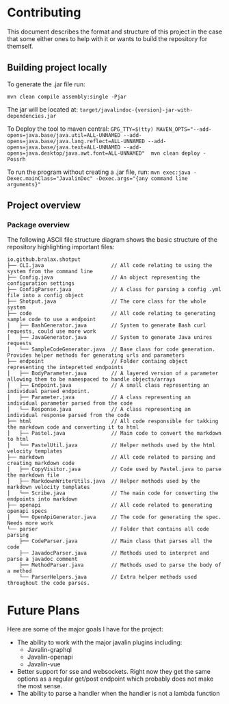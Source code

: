 # Contributing

This document describes the format and structure of this project in the case that some either ones to help with it or wants to build the repository for themself.

## Building project locally

To generate the .jar file run: 

`mvn clean compile assembly:single -Pjar`

The jar will be located at:
`target/javalindoc-{version}-jar-with-dependencies.jar`

To Deploy the tool to maven central:
`GPG_TTY=$(tty) MAVEN_OPTS="--add-opens=java.base/java.util=ALL-UNNAMED --add-opens=java.base/java.lang.reflect=ALL-UNNAMED --add-opens=java.base/java.text=ALL-UNNAMED --add-opens=java.desktop/java.awt.font=ALL-UNNAMED"  mvn clean deploy -Possrh`

To run the program without creating a .jar file, run:
`mvn exec:java -Dexec.mainClass="JavalinDoc" -Dexec.args="{any command line arguments}"`

## Project overview

### Package overview

The following ASCII file structure diagram shows the basic structure of the repository highlighting important files:

```
io.github.bralax.shotput
├── CLI.java                      // All code relating to using the system from the command line
├── Config.java                   // An object representing the configuration settings
├── ConfigParser.java             // A class for parsing a config .yml file into a config object
├── Shotput.java                  // The core class for the whole system
├── code                          // All code relating to generating sample code to use a endpoint
│   ├── BashGenerator.java        // System to generate Bash curl requests, could use more work
│   ├── JavaGenerator.java        // System to generate Java unires requests
│   └── SampleCodeGenerator.java  // Base class for code generation. Provides helper methods for generating urls and parameters
├── endpoint                      // Folder containg object representing the intepretted endpoints
│   ├── BodyParameter.java        // A layered version of a parameter allowing them to be namespaced to handle objects/arrays
│   ├── Endpoint.java             // A small class representing an individual parsed endpoint.
│   ├── Parameter.java            // A class representing an individual parameter parsed from the code
│   └── Response.java             // A class representing an individual response parsed from the code
├── html                          // All code responsible for takking the markdown code and converting it to html
│   ├── Pastel.java               // Main code to convert the markdown to html
│   └── PastelUtil.java           // Helper methods used by the html velocity templates
├── markdown                      // All code related to parsing and creating markdown code
│   ├── CopyVisitor.java          // Code used by Pastel.java to parse the markdown file
│   ├── MarkdownWriterUtils.java  // Helper methods used by the markdown velocity templates
│   └── Scribe.java               // The main code for converting the endpoints into markdown
├── openapi                       // All code related to generating openapi specs
│   └── OpenApiGenerator.java     // The code for generating the spec. Needs more work
└── parser                        // Folder that contains all code parsing
    ├── CodeParser.java           // Main class that parses all the code
    ├── JavadocParser.java        // Methods used to interpret and parse a javadoc comment
    ├── MethodParser.java         // Methods used to parse the body of a method
    └── ParserHelpers.java        // Extra helper methods used throughout the code parses.
```

# Future Plans
Here are some of the major goals I have for the project:
* The ability to work with the major javalin plugins including:
  * Javalin-graphql
  * Javalin-openapi
  * Javalin-vue
* Better support for sse and websockets. Right now they get the same options as a regular get/post endpoint which probably does not make the most sense.
* The ability to parse a handler when the handler is not a lambda function

